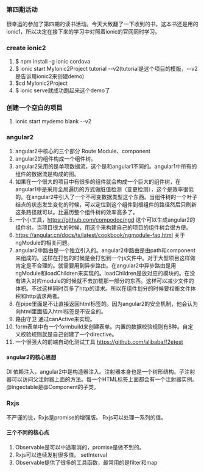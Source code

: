 ### 第四期活动

很幸运的参加了第四期的读书活动。今天大致翻了一下收到的书，这本书还是用的ionic1，所以决定在接下来的学习中对照着ionic的官网同时学习。

### create ionic2 

1. $ npm install -g ionic cordova
2. $ ionic start MyIonic2Project tutorial --v2(tutorial是这个项目的模版，--v2是告诉用ionic2来创建demo)
3. $cd MyIonic2Project
4. $ ionic serve就成功跑起来这个demo了


### 创建一个空白的项目

1. ionic start mydemo blank --v2


### angular2 

1. angular2中核心的三个部分 Route Module、component
2. angular2的组件构成一个组件树。
3. angular2采用的是单项数据流，这个是和angular1不同的。angular1中所有的组件的数据流是构成的图。
4. 如果在一个很大的项目中有很多的组件就会构成一个巨大的组件树，在angular1中是采用全局遍历的方式做脏值检测（变更检测），这个是效率很低的。在angular2中引入了一个不可变数据类型这个东西。当组件树的一个叶子结点的状态发生变化的时候，可以定位到这个组件到根组件的路径然后只刷新这条路径就可以。比遍历整个组件树的效率高多了。
5. 一个小工具，https://github.com/compodoc/ngd 这个可以生成angular2的组件树。当项目很大的时候，用这个来构建自己的项目的组件树会很方便。
6. https://angular.cn/docs/ts/latest/cookbook/ngmodule-faq.html 关于ngModule的相关问题。
7. angular2中路由是一个独立引入的。angular2中路由是由path和component来组成的。这样在打包的时候是会打包到一个js文件中。对于大型项目这样做肯定是不合理的。就需要用到异步路由。在angular2中异步路由是用ngModule和loadChildren来实现的。loadChildren是放对应的模块的。在没有进入对应module的时候就不去加载那一部分的东西。这样可以减少文件的体积。不过这样同时页多了http的请求。所以在组件划分的时候要权衡文件体积和http请求两者。
8. 在pipe里面是不让直接返回html标签的。因为angular2的安全机制，他会认为向html里面插入html标签是不安全的。
9. 路由守卫 通过canActive来实现。
10. form表单中有一个formbuild来创建表单。内置的数据校验规则有8种。自定义校验规则就是自己创建了一个directive。
11. 一个很强大的前端自动化测试工具 https://github.com/alibaba/f2etest


#### angular2的核心思想

 DI 依赖注入，angular2中是构造器注入。注射器本身也是一个树形结构。子注射器可以访问父注射器上面的方法。每一个HTML标签上面都会有一个注射器实例。@Ingectable是@Component的子类。
 
 ### Rxjs
 
 不严谨的说，Rxjs是promise的增强版。
 Rxjs可以处理一系列的值。
 
 #### 三个不同的核心点
 1. Observable是可以中途取消的，promise是做不到的。
 2. Rxjs可以连续发射很多值。 setInterval
 3. Observable提供了很多的工具函数，最常用的是filter和map